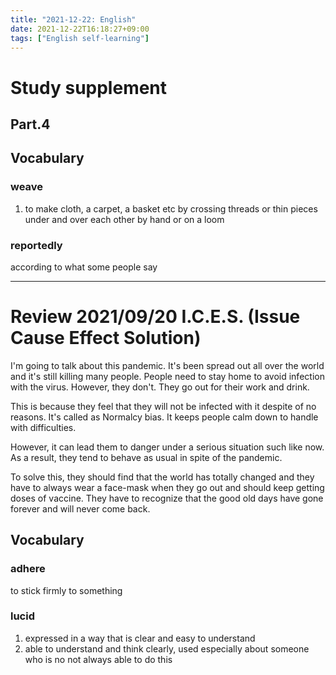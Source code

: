 ```yaml
---
title: "2021-12-22: English"
date: 2021-12-22T16:18:27+09:00
tags: ["English self-learning"]
---
```


# Study supplement
## Part.4
## Vocabulary
### weave
1. to make cloth, a carpet, a basket etc by crossing threads or thin pieces under and over each other by hand or on a loom

### reportedly
according to what some people say

---
# Review 2021/09/20 I.C.E.S. (Issue Cause Effect Solution)
I'm going to talk about this pandemic.
It's been spread out all over the world and it's still killing many people.
People need to stay home to avoid infection with the virus.
However, they don't.
They go out for their work and drink.

This is because they feel that they will not be infected with it despite of no reasons.
It's called as Normalcy bias.
It keeps people calm down to handle with difficulties.

However, it can lead them to danger under a serious situation such like now.
As a result, they tend to behave as usual in spite of the pandemic.

To solve this, they should find that the world has totally changed and they have to always wear a face-mask when they go out and should keep getting doses of vaccine.
They have to recognize that the good old days have gone forever and will never come back.

## Vocabulary
### adhere
to stick firmly to something

### lucid
1. expressed in a way that is clear and easy to understand
2. able to understand and think clearly, used especially about someone who is no not always able to do this